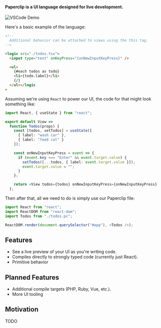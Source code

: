 #### Paperclip is a UI language designed for live development.

![VSCode Demo](https://user-images.githubusercontent.com/757408/75412579-f0965200-58f0-11ea-8043-76a0b0ec1a08.gif)

Here's a basic example of the language:

```html
<!-- 
  Additional behavior can be attached to views using the this tag.
-->

<logic src="./todos.tsx">
  <input type="text" onKeyPress="{onNewInputKeyPress}" />

  <ul>
    {#each todos as todo}
    <li>{todo.label}</li>
    {/}
  </ul></logic
>
```

Assuming we're using `React` to power our UI, the code for that might look something like:

```typescript
import React, { useState } from "react";

export default View =>
  function Todos(props) {
    const [todos, setTodos] = useState([
      { label: "wash car" },
      { label: "feed cat" }
    ]);

    const onNewInputKeyPress = event => {
      if (event.key === "Enter" && event.target.value) {
        setTodos([...todos, { label: event.target.value }]);
        event.target.value = "";
      }
    };

    return <View todos={todos} onNewInputKeyPress={onNewInputKeyPress} />;
  };
```

Then after that, all we need to do is simply use our Paperclip file:

```typescript
import React from "react";
import ReactDOM from "react-dom";
import Todos from "./todos.pc";

ReactDOM.render(document.querySelector("#app"), <Todos />);
```

## Features

- See a live preview of your UI as you're writing code.
- Compiles directly to strongly typed code (currently just React).
- Primitive behavior

## Planned Features

- Additional compile targets (PHP, Ruby, Vue, etc.).
- More UI tooling

## Motivation

TODO
